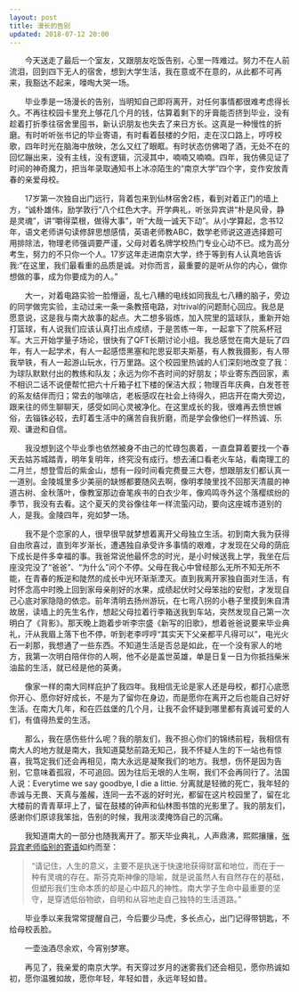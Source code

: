 ```yaml
---
layout: post
title: 漫长的告别
updated: 2018-07-12 20:00
---
```


&emsp;&emsp;今天送走了最后一个室友，又跟朋友吃饭告别，心里一阵难过。努力不在人前流泪，回到四下无人的宿舍，想到大学生活，我在意或不在意的，从此都不可再来，我豁达不起来，嚎啕大哭一场。

&emsp;&emsp;毕业季是一场漫长的告别，当明知自己即将离开，对任何事情都很难考虑得长久。不再往校园卡里充上够花几个月的钱，估算着剩下的牙膏能否挤到毕业，没有趁着打折季往宿舍里囤书，新认识朋友也失去了来日方长。这真是一种慢性的折磨。有时听听张书记的毕业寄语，有时看着鼓楼的夕阳，走在汉口路上，哼哼校歌，四年时光在脑海中放映，怎么又红了眼眶。有时状态仿佛喝了酒，无处不在的回忆蹦出来，没有主线，没有逻辑，沉浸其中，喃喃又喃喃。四年，我仿佛见证了时间的神奇魔力，把当年录取通知书上冰凉陌生的“南京大学”四个字，变作安放青春的亲爱母校。

&emsp;&emsp;17岁第一次独自出门远行，背着包来到仙林宿舍2栋，看到对着正门的墙上方，“诚朴雄伟，励学敦行”八个红色大字。开学典礼，听张异宾讲“朴是风骨，静是灵魂”，讲“嚼得菜根，做得大事”，听“大哉一诚天下动”。从小学算起，念书12年，语文老师讲句读修辞思想感情，英语老师教ABC，数学老师说这道选择题可用排除法，物理老师强调要严谨，父母对着名牌学校热门专业心动不已。成为高分考生，努力的不只你一个人。17岁这年走进南京大学，终于等到有人认真地告诉我:“在这里，我们最看重的品质是诚。对你而言，最重要的是听从你的内心，做你想做的事，成为你要成为的人。”

&emsp;&emsp;大一，对着电路实验一脸懵逼，乱七八糟的电线如同我乱七八糟的脑子，旁边的同学做完实验，主动过来一条一条教搭电路，对trival的问题耐心回应。我总是愿意说，这是我与南大故事的起点。大二想多锻炼，加入院里的篮球队，重新开始打篮球，有人说我们应该认真打出点成绩，于是苦练一年，一起拿下了院系杯冠军。大三开始学量子场论，很快有了QFT长期讨论小组。我总感觉在南大是玩了四年，有人一起学术，有人一起感悟黑塞和陀思妥耶夫斯基，有人教我摄影，有人带我举铁，有人一起游山玩水，行万里路。这个校园里热诚的人们深刻地改变了我：为球队默默付出的教练和队友；永远为你不吝时间的好朋友；毕业寄东西回家，素不相识二话不说便帮忙把六十斤箱子杠下楼的保洁大叔；物理百年庆典，白发苍苍的系友结伴而归；常去的咖啡店，老板感叹在社会上待得久，把店开在南大旁边，跟来往的师生聊聊天，感受如同心灵被净化。在这里成长的我，很难再去愤世嫉俗，去锱铢必较，去盯着生活中的痛苦自我折磨，而是学会像他们一样热诚、乐观、谦逊和自信。

&emsp;&emsp;我没想到这个毕业季也依然被身不由己的忙碌包裹着，一直盘算着要找一个春天去姑苏城踏青，明年复明年，终究没有成行。想去浦口看老火车站，看南理工的二月兰，想登雪后的紫金山，想有一段时间看完费曼三大卷，想跟朋友们都认真一一道别。金陵城里多少美丽的缺憾都要随风去啊，像明孝陵里找不回那天清晨的神道古树、金秋落叶，像教室那边奋笔疾书的白衣少年，像鸡鸣寺外这个落樱缤纷的季节，我没有去看。这个夏天的灵谷像往年一样流萤闪动，要向这座城市道别的人，是我。金陵四年，宛如梦一场。

&emsp;&emsp;我不是个恋家的人，很早很早就梦想着离开父母独立生活。初到南大我为获得自由欣喜过，直到年岁渐长，遭遇独自承受许多事情的艰难，才发现在父母的荫庇下成长是件多幸福的事。我爸常说他最怀念的时光，是小时候送我上学，我坐在后座没完没了“爸爸”、“为什么”问个不停。父母在我心中曾经那么无所不知无所不能，在青春的叛逆和陡然的成长中光环渐渐湮灭。直到我离开家独自面对生活，有时怀念高中时晚上回到家母亲削好的水果，成绩起伏时父母笨拙的安慰，才发现自己心底对家隐隐的依恋。前年清明去扬州游玩，在七弯八拐的小巷子里摸到朱自清故居，读墙上的先生名作，想起父母拉着行李箱送我到车站，突然发现自己第一次明白了《背影》。那天晚上跑着步听李宗盛《新写的旧歌》，想着爸爸说要来毕业典礼，汗从我眉上落下也不停，听到老李哼哼“其实天下父亲都平凡得可以”，电光火石一刹那，我想通了一些东西。不知道生活是否总是如此，在一个没有家人的地方，我第一次明白陪伴你的人啊，他不必是盖世英雄，单是日复一日为你抵挡柴米油盐的生活，就已经是他的英勇。

&emsp;&emsp;像家一样的南大同样庇护了我四年。我相信无论是家人还是母校，都打心底愿你开心、愿你好好成长，不是为了留你在身边，而是愿你在离开之后也能自己好好生活。在南大几年，和在匹兹堡的几个月，让我不会怀疑到哪里都有真诚可爱的人们，有值得热爱的生活。

&emsp;&emsp;那么，我在感伤些什么呢？我的朋友们，我不担心你们的锦绣前程，我相信有南大人的地方就是南大，我知道莫愁前路无知己，我不怀疑人生的下一站也有惊喜，我笃定我们还会再相见，南大永远是凝聚我们的地方。我想，伤怀是因为告别，它意味着孤寂，不可追回。因为往后无垠的人生啊，我们不会再同行了。法国人说：Everytime we say goodbye, I die a littie. 分离就是轻微的死亡，我年轻的赤诚与无畏、天真与羞赧，连同一去不返的好时光，都留在这片校园里了，留在北大楼前的青青草坪上了，留在鼓楼的钟声和仙林图书馆的光影里了。我的朋友们，感谢你们原谅我笨拙，告别的时候，我用淡漠掩饰自己的沉痛。

&emsp;&emsp;我知道南大的一部分也随我离开了。那天毕业典礼，人声鼎沸，熙熙攘攘，<a target="_blank" href="https://www.pearvideo.com/video_1371604">张异宾老师临别的寄语</a>如约而至：
>“请记住，人生的意义，主要不是执迷于快速地获得财富和地位，而在于一种有灵魂的存在。斯芬克斯神像的隐喻，就是说虽然人有自然存在的基础，但塑形我们生命本质的却是心中超凡的神性。南大学子生命中最重要的坚守，是穿透低俗物欲，自明和从容地走自己独特的生活道路。”

&emsp;&emsp;毕业季以来我常常提醒自己，今后要少马虎，多长点心，出门记得带钥匙，不给母校丢脸。

&emsp;&emsp;一壶浊酒尽余欢，今宵别梦寒。

&emsp;&emsp;再见了，我亲爱的南京大学。有天穿过岁月的迷雾我们还会相见，愿你热诚如初，愿你温雅如故，愿你年轻，年轻如昔，永远年轻如昔。
